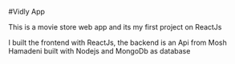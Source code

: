#Vidly App

This is a movie store web app and its my first project on ReactJs

I built the frontend with ReactJs, the backend is an Api from Mosh Hamadeni built with Nodejs and MongoDb as database
